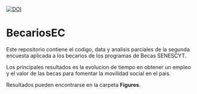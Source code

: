 [![DOI](https://zenodo.org/badge/137127716.svg)](https://zenodo.org/badge/latestdoi/137127716)

# BecariosEC

Este repositorio contiene el codigo, data y analisis parciales de la segunda encuesta aplicada a los becarios de los programas de Becas SENESCYT. 

Los principales resultados es la evolucion de tiempo en obtener un empleo y el valor de las becas para fomentar la movilidad social en el pais. 

Resultados pueden encontrarse en la carpeta **Figures**. 

